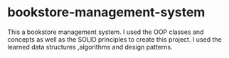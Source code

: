 # bookstore-management-system
This a bookstore management system. I used the OOP classes and concepts as well as the SOLID principles to create this project. I used the learned data structures ,algorithms and design patterns.
